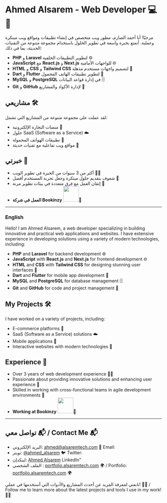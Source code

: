 # Ahmed Alsarem - Web Developer 💻🚀

مرحبًا! أنا أحمد الصارم، مطور ويب متخصص في إنشاء تطبيقات ومواقع ويب مبتكرة وعملية. أتمتع بخبرة واسعة في تطوير الحلول باستخدام مجموعة متنوعة من التقنيات الحديثة، بما في ذلك:

- **PHP** و **Laravel** لتطوير التطبيقات الخلفية ⚙️
- **JavaScript** مع **React.js** و **Next.js** للواجهات الأمامية 🌐
- **HTML** و **CSS** و **Tailwind CSS** لتصميم واجهات مستخدم مذهلة 🎨
- **Dart** و **Flutter** لتطوير تطبيقات الهاتف المحمول 📱
- **MySQL** و **PostgreSQL** في إدارة قواعد البيانات 🗄️
- **Git** و **GitHub** لإدارة الأكواد والمشاريع 📂

## مشاريعي 🛠️

لقد عملت على مجموعة متنوعة من المشاريع التي تشمل:

- منصات التجارة الإلكترونية 🛒
- حلول SaaS (Software as a Service) ☁️
- تطبيقات الهواتف المحمولة 📲
- مواقع ويب تفاعلية مع تقنيات حديثة 🌟

## خبرتي 🌱

- أكثر من 3 سنوات من الخبرة في تطوير الويب 👨‍💻
- شغوف بتقديم حلول مبتكرة وجعل تجربة المستخدم أفضل 🎯
- إتقان العمل مع فرق متعددة في بيئات تطوير مرنة 🤝
- **العمل في شركة Bookinzy** <img src="https://bookinzy.com/wp-content/uploads/2021/07/logo.png" width="50" />🏢

---

### English

Hello! I am Ahmed Alsarem, a web developer specializing in building innovative and practical web applications and websites. I have extensive experience in developing solutions using a variety of modern technologies, including:

- **PHP** and **Laravel** for backend development ⚙️
- **JavaScript** with **React.js** and **Next.js** for frontend development 🌐
- **HTML** and **CSS** with **Tailwind CSS** for designing stunning user interfaces 🎨
- **Dart** and **Flutter** for mobile app development 📱
- **MySQL** and **PostgreSQL** for database management 🗄️
- **Git** and **GitHub** for code and project management 📂

## My Projects 🛠️

I have worked on a variety of projects, including:

- E-commerce platforms 🛒
- SaaS (Software as a Service) solutions ☁️
- Mobile applications 📲
- Interactive websites with modern technologies 🌟

## Experience 🌱

- Over 3 years of web development experience 👨‍💻
- Passionate about providing innovative solutions and enhancing user experience 🎯
- Skilled in working with cross-functional teams in agile development environments 🤝
- **Working at Bookinzy** <img src="https://bookinzy.com/wp-content/uploads/2021/07/logo.png" width="50" />🏢

---

## تواصل معي 📬 / Contact Me 📬

- البريد الإلكتروني: [ahmed@alsaremtech.com](mailto:info@alsaremtech.com) 📧  Email: 
- تويتر: [@ahmed_alsarem](https://twitter.com/ahmed_alsarem) 🐦 Twitter:  
- لينكدإن: [Ahmed Alsarem](https://www.linkedin.com/in/ahmed-alsarem)  LinkedIn"
- الملف الشخصي : [portfolio.alsaremtech.com](https://portfolio.alsaremtech.com/) 🌍 / Portfolio: [portfolio.alsaremtech.com](https://portfolio.alsaremtech.com/) 🌍

تابعني لمعرفة المزيد عن أحدث المشاريع والأدوات التي أستخدمها في عملي! 🔧💡 / Follow me to learn more about the latest projects and tools I use in my work! 🔧💡
